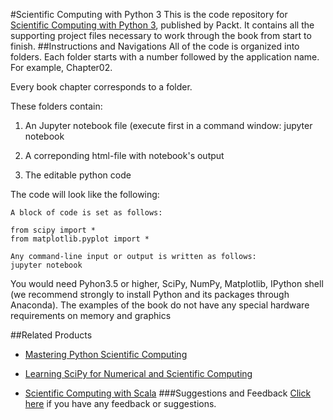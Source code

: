 #Scientific Computing with Python 3
This is the code repository for [Scientific Computing with Python 3](https://www.packtpub.com/big-data-and-business-intelligence/scientific-computing-python-3-second-edition?utm_source=github&utm_medium=repository&utm_campaign=9781786463517), published by Packt. It contains all the supporting project files necessary to work through the book from start to finish.
##Instructions and Navigations
All of the code is organized into folders. Each folder starts with a number followed by the application name. For example, Chapter02.



Every book chapter corresponds to a folder.

These folders contain:


1) An Jupyter notebook file  (execute first in a command window:
   jupyter notebook


2) A correponding html-file with notebook's output

3) The editable python code

The code will look like the following:
```
A block of code is set as follows:

from scipy import *
from matplotlib.pyplot import *

Any command-line input or output is written as follows:
jupyter notebook
```

You would need Pyhon3.5 or higher, SciPy, NumPy, Matplotlib, IPython shell (we recommend strongly to install Python and its packages through Anaconda). The examples of the book do not have any special hardware requirements on memory and graphics



##Related Products
* [Mastering Python Scientific Computing](https://www.packtpub.com/big-data-and-business-intelligence/mastering-python-scientific-computing?utm_source=github&utm_medium=repository&utm_campaign=9781783288823)

* [Learning SciPy for Numerical and Scientific Computing](https://www.packtpub.com/big-data-and-business-intelligence/learning-scipy-numerical-and-scientific-computing?utm_source=github&utm_medium=repository&utm_campaign=9781782161622)

* [Scientific Computing with Scala](https://www.packtpub.com/big-data-and-business-intelligence/scientific-computing-scala?utm_source=github&utm_medium=repository&utm_campaign=9781785886942)
###Suggestions and Feedback
[Click here](https://docs.google.com/forms/d/e/1FAIpQLSe5qwunkGf6PUvzPirPDtuy1Du5Rlzew23UBp2S-P3wB-GcwQ/viewform) if you have any feedback or suggestions.
